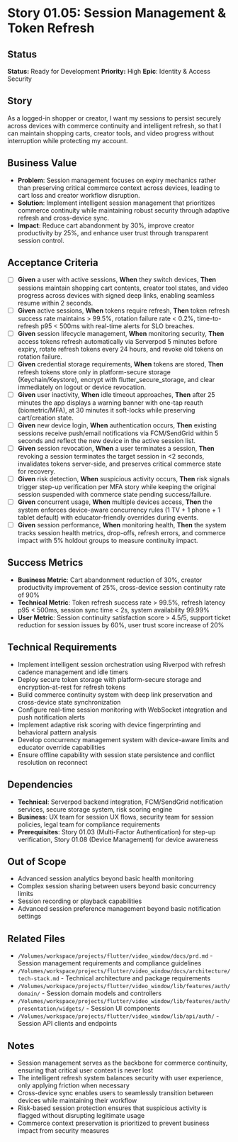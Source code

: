 # Story 01.05: Session Management & Token Refresh

## Status
**Status:** Ready for Development
**Priority:** High
**Epic**: Identity & Access Security

## Story
As a logged-in shopper or creator,
I want my sessions to persist securely across devices with commerce continuity and intelligent refresh,
so that I can maintain shopping carts, creator tools, and video progress without interruption while protecting my account.

## Business Value
- **Problem**: Session management focuses on expiry mechanics rather than preserving critical commerce context across devices, leading to cart loss and creator workflow disruption.
- **Solution**: Implement intelligent session management that prioritizes commerce continuity while maintaining robust security through adaptive refresh and cross-device sync.
- **Impact**: Reduce cart abandonment by 30%, improve creator productivity by 25%, and enhance user trust through transparent session control.

## Acceptance Criteria
- [ ] **Given** a user with active sessions, **When** they switch devices, **Then** sessions maintain shopping cart contents, creator tool states, and video progress across devices with signed deep links, enabling seamless resume within 2 seconds.
- [ ] **Given** active sessions, **When** tokens require refresh, **Then** token refresh success rate maintains > 99.5%, rotation failure rate < 0.2%, time-to-refresh p95 < 500ms with real-time alerts for SLO breaches.
- [ ] **Given** session lifecycle management, **When** monitoring security, **Then** access tokens refresh automatically via Serverpod 5 minutes before expiry, rotate refresh tokens every 24 hours, and revoke old tokens on rotation failure.
- [ ] **Given** credential storage requirements, **When** tokens are stored, **Then** refresh tokens store only in platform-secure storage (Keychain/Keystore), encrypt with flutter_secure_storage, and clear immediately on logout or device revocation.
- [ ] **Given** user inactivity, **When** idle timeout approaches, **Then** after 25 minutes the app displays a warning banner with one-tap reauth (biometric/MFA), at 30 minutes it soft-locks while preserving cart/creation state.
- [ ] **Given** new device login, **When** authentication occurs, **Then** existing sessions receive push/email notifications via FCM/SendGrid within 5 seconds and reflect the new device in the active session list.
- [ ] **Given** session revocation, **When** a user terminates a session, **Then** revoking a session terminates the target session in <2 seconds, invalidates tokens server-side, and preserves critical commerce state for recovery.
- [ ] **Given** risk detection, **When** suspicious activity occurs, **Then** risk signals trigger step-up verification per MFA story while keeping the original session suspended with commerce state pending success/failure.
- [ ] **Given** concurrent usage, **When** multiple devices access, **Then** the system enforces device-aware concurrency rules (1 TV + 1 phone + 1 tablet default) with educator-friendly overrides during events.
- [ ] **Given** session performance, **When** monitoring health, **Then** the system tracks session health metrics, drop-offs, refresh errors, and commerce impact with 5% holdout groups to measure continuity impact.

## Success Metrics
- **Business Metric**: Cart abandonment reduction of 30%, creator productivity improvement of 25%, cross-device session continuity rate of 90%
- **Technical Metric**: Token refresh success rate > 99.5%, refresh latency p95 < 500ms, session sync time < 2s, system availability 99.99%
- **User Metric**: Session continuity satisfaction score > 4.5/5, support ticket reduction for session issues by 60%, user trust score increase of 20%

## Technical Requirements
- Implement intelligent session orchestration using Riverpod with refresh cadence management and idle timers
- Deploy secure token storage with platform-secure storage and encryption-at-rest for refresh tokens
- Build commerce continuity system with deep link preservation and cross-device state synchronization
- Configure real-time session monitoring with WebSocket integration and push notification alerts
- Implement adaptive risk scoring with device fingerprinting and behavioral pattern analysis
- Develop concurrency management system with device-aware limits and educator override capabilities
- Ensure offline capability with session state persistence and conflict resolution on reconnect

## Dependencies
- **Technical**: Serverpod backend integration, FCM/SendGrid notification services, secure storage system, risk scoring engine
- **Business**: UX team for session UX flows, security team for session policies, legal team for compliance requirements
- **Prerequisites**: Story 01.03 (Multi-Factor Authentication) for step-up verification, Story 01.08 (Device Management) for device awareness

## Out of Scope
- Advanced session analytics beyond basic health monitoring
- Complex session sharing between users beyond basic concurrency limits
- Session recording or playback capabilities
- Advanced session preference management beyond basic notification settings

## Related Files
- `/Volumes/workspace/projects/flutter/video_window/docs/prd.md` - Session management requirements and compliance guidelines
- `/Volumes/workspace/projects/flutter/video_window/docs/architecture/tech-stack.md` - Technical architecture and package requirements
- `/Volumes/workspace/projects/flutter/video_window/lib/features/auth/domain/` - Session domain models and controllers
- `/Volumes/workspace/projects/flutter/video_window/lib/features/auth/presentation/widgets/` - Session UI components
- `/Volumes/workspace/projects/flutter/video_window/lib/api/auth/` - Session API clients and endpoints

## Notes
- Session management serves as the backbone for commerce continuity, ensuring that critical user context is never lost
- The intelligent refresh system balances security with user experience, only applying friction when necessary
- Cross-device sync enables users to seamlessly transition between devices while maintaining their workflow
- Risk-based session protection ensures that suspicious activity is flagged without disrupting legitimate usage
- Commerce context preservation is prioritized to prevent business impact from security measures